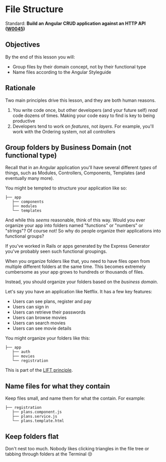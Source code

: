 # File Structure

Standard: **Build an Angular CRUD application against an HTTP API (<a href="#">W0045</a>)**

## Objectives

By the end of this lesson you will:

- Group files by their domain concept, not by their functional type
- Name files according to the Angular Styleguide

## Rationale

Two main principles drive this lesson, and they are both human reasons.

1. You write code once, but other developers (and your future self) _read_ code dozens of times.  Making your code easy to find is key to being productive
1. Developers tend to work on _features_, not _layers_.  For example, you'll work with the Ordering system, not all controllers

## Group folders by Business Domain (not functional type)

Recall that in an Angular application you'll have several different _types_ of things, such as Modules, Controllers, Components, Templates (and eventually many more).

You might be tempted to structure your application like so:

```
├── app
   ├── components
   ├── modules
   └── templates
```

And while this _seems_ reasonable, think of this way.  Would you ever organize your app into folders named "functions" or "numbers" or "strings"?  Of course not!  So why do people organize their applications into functional groups?

If you've worked in Rails or apps generated by the Express Generator you've probably seen such functional groupings.

When you organize folders like that, you need to have files open from multiple different folders at the same time.  This becomes extremely cumbersome as your app grows to hundreds or thousands of files.

Instead, you should organize your folders based on the _business domain_.

Let's say you have an application like Netflix.  It has a few key features:

- Users can see plans, register and pay
- Users can sign in
- Users can retrieve their passwords
- Users can browse movies
- Users can search movies
- Users can see movie details

You might organize your folders like this:

```
├── app
   ├── auth
   ├── movies
   └── registration
```

This is part of the [LIFT principle](https://github.com/johnpapa/angular-styleguide/tree/master/a1#application-structure-lift-principle).

## Name files for what they contain

Keep files small, and name them for what the contain.  For example:

```
├── registration
   ├── plans.component.js
   ├── plans.service.js
   └── plans.template.html
```

## Keep folders flat

Don't nest too much.  Nobody likes clicking triangles in the file tree or tabbing through folders at the Terminal 😒
